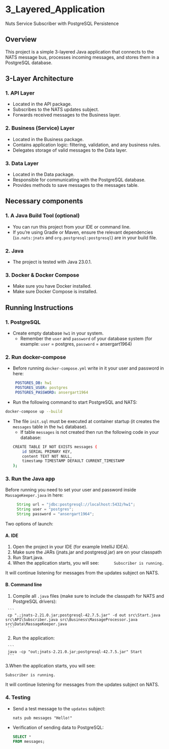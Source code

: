 # 3_Layered_Application
Nuts Service Subscriber with PostgreSQL Persistence
 
## Overview
This project is a simple 3-layered Java application that connects to the NATS message bus, processes incoming messages, and stores them in a PostgreSQL database.

## 3-Layer Architecture
### 1. API Layer
   - Located in the API package.
   - Subscribes to the NATS updates subject.
   - Forwards received messages to the Business layer.
### 2. Business (Service) Layer
   - Located in the Business package.
   - Contains application logic: filtering, validation, and any business rules.
   - Delegates storage of valid messages to the Data layer.
### 3. Data Layer
   - Located in the Data package.
   - Responsible for communicating with the PostgreSQL database.
   - Provides methods to save messages to the messages table.

## Necessary components
### 1. A Java Build Tool (optional)
   - You can run this project from your IDE or command line.
   - If you’re using Gradle or Maven, ensure the relevant dependencies (`io.nats:jnats` and `org.postgresql:postgresql`) are in your build file.
### 2. Java
   - The project is tested with Java 23.0.1.
### 3. Docker & Docker Compose
   - Make sure you have Docker installed.
   - Make sure Docker Compose is installed.

## Running Instructions
### 1. PostgreSQL
   - Create empty database `hw1` in your system.
     - Remember the `user` and `password` of your database system (for example: `user` = postgres, `password` = ansergart1964)
### 2. Run docker-compose
   - Before running `docker-compose.yml` write in it your user and password in here:
     ```yaml
      POSTGRES_DB: hw1
      POSTGRES_USER: postgres
      POSTGRES_PASSWORD: ansergart1964
     ```
   - Run the following command to start PostgreSQL and NATS:
   ```bash
   docker-compose up --build 
   ```
   - The file `init.sql` must be executed at container startup (it creates the `messages` table in the `hw1` database).
     - If table `messages` is not created then run the following code in your database:
     ```bash
     CREATE TABLE IF NOT EXISTS messages (
         id SERIAL PRIMARY KEY,
         content TEXT NOT NULL,
         timestamp TIMESTAMP DEFAULT CURRENT_TIMESTAMP
     );
     ```
### 3. Run the Java app
Before running you need to set your user and password inside `MassageKeeper.java` in here:
     
``` java
     String url = "jdbc:postgresql://localhost:5432/hw1";
     String user = "postgres";
     String password = "ansergart1964";
```

Two options of launch:
#### A. IDE
   1. Open the project in your IDE (for example IntelliJ IDEA).
   2. Make sure the JARs (jnats.jar and postgresql.jar) are on your classpath
   3. Run Start.java.
   4. When the application starts, you will see:
     ```      
     Subscriber is running.
     ```

It will continue listening for messages from the updates subject on NATS.

#### B. Command line
   1. Compile all `.java` files (make sure to include the classpath for NATS and PostgreSQL drivers):

     ```
     cp ".;jnats-2.21.0.jar;postgresql-42.7.5.jar" -d out src\Start.java src\API\Subscriber.java src\Business\MassageProcessor.java src\Data\MassageKeeper.java
     ```
   2. Run the application:
   
     ```
     java -cp "out;jnats-2.21.0.jar;postgresql-42.7.5.jar" Start
     ```
   3.When the application starts, you will see:
   ```      
   Subscriber is running.
   ```
It will continue listening for messages from the updates subject on NATS.

### 4. Testing
- Send a test message to the `updates` subject:
     ```
     nats pub messages "Hello!" 
     ```
- Verification of sending data to PostgreSQL:
     ```sql
     SELECT * 
     FROM messages;
     ```